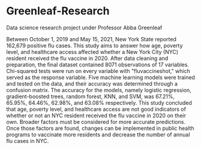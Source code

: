 # Greenleaf-Research
Data science research project under Professor Abba Greenleaf

Between October 1, 2019 and May 15, 2021, New York State reported 162,679 positive flu cases. This study aims to answer how age, poverty level, and healthcare access affected whether a New York City (NYC) resident received the flu vaccine in 2020. After data cleaning and preparation, the final dataset contained 8071 observations of 17 variables. Chi-squared tests were run on every variable with "fluvaccineshot," which served as the response variable. Five machine learning models  were trained and tested on the data, and their accuracy was determined through a confusion matrix. The accuracy for the models, namely logistic regression, gradient-boosted trees, random forest, KNN, and SVM, was 67.21%, 65.95%, 64.46%, 62.98%, and 63.08% respectively. This study concluded that age, poverty level, and healthcare access are not good indicators of whether or not an NYC resident received the flu vaccine in 2020 on their own. Broader factors must be considered for more accurate predictions. Once those factors are found, changes can be implemented in public health programs to vaccinate more residents and decrease the number of annual flu cases in NYC.
